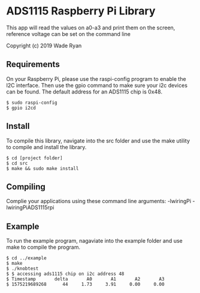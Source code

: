 # ADS1115 Raspberry Pi Library

This app will read the values on a0-a3 and print them on the screen, reference voltage can be set on the command line

Copyright (c) 2019 Wade Ryan


## Requirements
On your Raspberry Pi, please use the raspi-config program to enable the I2C interface.
Then use the gpio command to make sure your i2c devices can be found.  The default address 
for an ADS1115 chip is 0x48.  

	$ sudo raspi-config
	$ gpio i2cd


## Install

To compile this library, navigate into the src folder and use the make utility to compile 
and install the library.

    $ cd [project folder]
    $ cd src
    $ make && sudo make install


## Compiling
Complie your applications using these command line arguments: -lwiringPi -lwiringPiADS1115rpi

## Example
To run the example program, nagaviate into the example folder and use make to compile the program.  

    $ cd ../example
    $ make 
    $ ./knobtest
    $ $ accessing ads1115 chip on i2c address 48
    $ Timestamp       delta       A0       A1       A2       A3
    $ 1575219689268      44     1.73     3.91     0.00     0.00
